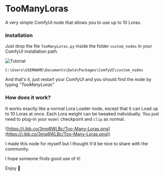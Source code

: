 # TooManyLoras
A very simple ComfyUI node that allows you to use up to 10 Loras.

### Installation
Just drop the file `TooManyLoras.py` inside the folder `custom_nodes` in your ComfyUI installation path.

![Tutorial](https://i.ibb.co/h1TZd8PZ/untitled.png)

`C:\Users\USERNAME\Documents\Data\Packages\ComfyUI\custom_nodes`

And that's it, just restart your ComfyUI and you should find the node by typing *"TooManyLoras"*

### How does it work?
It works exactly like a normal Lora Loader node, except that it can Load up to 10 Loras at once.
Each Lora weight can be tweaked individually.
You just need to plug-in your `model` checkpoint and `clip` as normal.

![https://i.ibb.co/3mq8WLBc/Too-Many-Loras.png](https://i.ibb.co/3mq8WLBc/Too-Many-Loras.png))


I made this node for myself but I thought It'd be nice to share with the community.


I hope someone finds good use of it!

Enjoy 🤗
